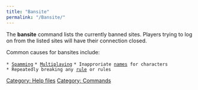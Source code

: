 ```yaml
---
title: "Bansite"
permalink: "/Bansite/"
---
```


The **bansite** command lists the currently banned sites. Players trying
to log on from the listed sites will have their connection closed.

Common causes for bansites include:

`* `[`Spamming`](Rules_Spam "wikilink")
`* `[`Multiplaying`](Rules_Accounts "wikilink")
`* Inapproriate `[`names`](Rules_Names "wikilink")` for characters`
`* Repeatedly breaking any `[`rule`](Rules "wikilink")` or rules`

[Category: Help files](Category:_Help_files "wikilink") [Category:
Commands](Category:_Commands "wikilink")